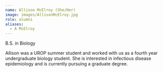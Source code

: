 ```yaml
---
name: Allison McElroy (She/Her)
image: images/AllisonMcElroy.jpg
role: alumni
aliases:
  - A McElroy
---
```


B.S. in Biology

Allison was a UROP summer student and worked with us as a fourth year undergraduate biology student. She is interested in infectious disease epidemiology and is currently pursuing a graduate degree.
